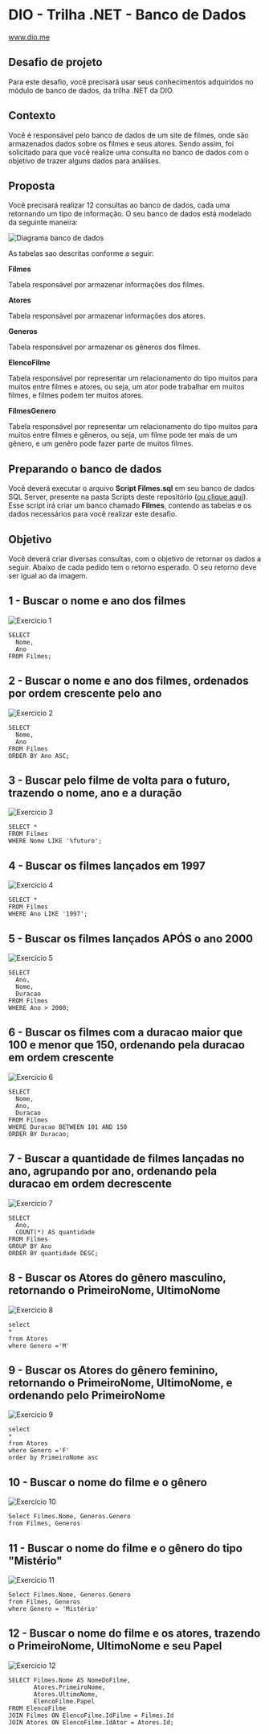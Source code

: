 # DIO - Trilha .NET - Banco de Dados
www.dio.me

## Desafio de projeto
Para este desafio, você precisará usar seus conhecimentos adquiridos no módulo de banco de dados, da trilha .NET da DIO.

## Contexto
Você é responsável pelo banco de dados de um site de filmes, onde são armazenados dados sobre os filmes e seus atores. Sendo assim, foi solicitado para que você realize uma consulta no banco de dados com o objetivo de trazer alguns dados para análises.

## Proposta
Você precisará realizar 12 consultas ao banco de dados, cada uma retornando um tipo de informação.
O seu banco de dados está modelado da seguinte maneira:

![Diagrama banco de dados](Imagens/diagrama.png)

As tabelas sao descritas conforme a seguir:

**Filmes**

Tabela responsável por armazenar informações dos filmes.

**Atores**

Tabela responsável por armazenar informações dos atores.

**Generos**

Tabela responsável por armazenar os gêneros dos filmes.

**ElencoFilme**

Tabela responsável por representar um relacionamento do tipo muitos para muitos entre filmes e atores, ou seja, um ator pode trabalhar em muitos filmes, e filmes
podem ter muitos atores.

**FilmesGenero**

Tabela responsável por representar um relacionamento do tipo muitos para muitos entre filmes e gêneros, ou seja, um filme pode ter mais de um gênero, e um genêro pode fazer parte de muitos filmes.

## Preparando o banco de dados
Você deverá executar o arquivo **Script Filmes.sql** em seu banco de dados SQL Server, presente na pasta Scripts deste repositório ([ou clique aqui](Script%20Filmes.sql)). Esse script irá criar um banco chamado **Filmes**, contendo as tabelas e os dados necessários para você realizar este desafio.

## Objetivo
Você deverá criar diversas consultas, com o objetivo de retornar os dados a seguir. Abaixo de cada pedido tem o retorno esperado. O seu retorno deve ser igual ao da imagem.

## 1 - Buscar o nome e ano dos filmes

![Exercicio 1](Imagens/1.png)

```
SELECT 
  Nome,
  Ano
FROM Filmes;
````


## 2 - Buscar o nome e ano dos filmes, ordenados por ordem crescente pelo ano

![Exercicio 2](Imagens/2.png)
```
SELECT 
  Nome,
  Ano
FROM Filmes
ORDER BY Ano ASC;
```

## 3 - Buscar pelo filme de volta para o futuro, trazendo o nome, ano e a duração

![Exercicio 3](Imagens/3.png)
```
SELECT *
FROM Filmes
WHERE Nome LIKE '%futuro';
```

## 4 - Buscar os filmes lançados em 1997

![Exercicio 4](Imagens/4.png)
```
SELECT *
FROM Filmes
WHERE Ano LIKE '1997';
```

## 5 - Buscar os filmes lançados APÓS o ano 2000

![Exercicio 5](Imagens/5.png)
```
SELECT 
  Ano,
  Nome,
  Duracao
FROM Filmes
WHERE Ano > 2000;
```


## 6 - Buscar os filmes com a duracao maior que 100 e menor que 150, ordenando pela duracao em ordem crescente

![Exercicio 6](Imagens/6.png)
```
SELECT 
  Nome,
  Ano,
  Duracao
FROM Filmes
WHERE Duracao BETWEEN 101 AND 150
ORDER BY Duracao;
```

## 7 - Buscar a quantidade de filmes lançadas no ano, agrupando por ano, ordenando pela duracao em ordem decrescente

![Exercicio 7](Imagens/7.png)
```
SELECT 
  Ano,
  COUNT(*) AS quantidade
FROM Filmes
GROUP BY Ano
ORDER BY quantidade DESC;
```


## 8 - Buscar os Atores do gênero masculino, retornando o PrimeiroNome, UltimoNome

![Exercicio 8](Imagens/8.png)
```
select 
*
from Atores
where Genero ='M'
```

## 9 - Buscar os Atores do gênero feminino, retornando o PrimeiroNome, UltimoNome, e ordenando pelo PrimeiroNome

![Exercicio 9](Imagens/9.png)
```
select 
*
from Atores
where Genero ='F'
order by PrimeiroNome asc
```
## 10 - Buscar o nome do filme e o gênero

![Exercicio 10](Imagens/10.png)
```
Select Filmes.Nome, Generos.Genero
from Filmes, Generos
```
## 11 - Buscar o nome do filme e o gênero do tipo "Mistério"

![Exercicio 11](Imagens/11.png)
```
Select Filmes.Nome, Generos.Genero
from Filmes, Generos
where Genero = 'Mistério'
```
## 12 - Buscar o nome do filme e os atores, trazendo o PrimeiroNome, UltimoNome e seu Papel

![Exercicio 12](Imagens/12.png)
```
SELECT Filmes.Nome AS NomeDoFilme,
       Atores.PrimeiroNome,
       Atores.UltimoNome,
       ElencoFilme.Papel
FROM ElencoFilme
JOIN Filmes ON ElencoFilme.IdFilme = Filmes.Id
JOIN Atores ON ElencoFilme.IdAtor = Atores.Id;
```

